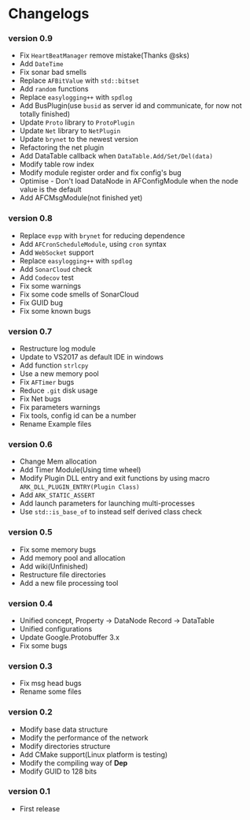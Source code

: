 # Changelogs

### version 0.9

- Fix `HeartBeatManager` remove mistake(Thanks @sks)
- Add `DateTime`
- Fix sonar bad smells
- Replace `AFBitValue` with `std::bitset`
- Add `random` functions
- Replace `easylogging++` with `spdlog`
- Add BusPlugin(use `busid` as server id and communicate, for now not totally finished)
- Update `Proto` library to `ProtoPlugin`
- Update `Net` library to `NetPlugin`
- Update `brynet` to the newest version
- Refactoring the net plugin
- Add DataTable callback when `DataTable.Add/Set/Del(data)`
- Modify table row index
- Modify module register order and fix config's bug
- Optimise - Don't load DataNode in AFConfigModule when the node value is the default
- Add AFCMsgModule(not finished yet)

### version 0.8

- Replace `evpp` with `brynet` for reducing dependence
- Add `AFCronScheduleModule`, using `cron` syntax
- Add `WebSocket` support
- Replace `easylogging++` with `spdlog`
- Add `SonarCloud` check
- Add `Codecov` test
- Fix some warnings
- Fix some code smells of SonarCloud
- Fix GUID bug
- Fix some known bugs

### version 0.7

- Restructure log module
- Update to VS2017 as default IDE in windows
- Add function  `strlcpy`
- Use a new memory pool
- Fix `AFTimer` bugs
- Reduce `.git` disk usage
- Fix Net bugs
- Fix parameters warnings
- Fix tools, config id can be a number
- Rename Example files

### version 0.6

- Change Mem allocation
- Add Timer Module(Using time wheel)
- Modify Plugin DLL entry and exit functions by using macro `ARK_DLL_PLUGIN_ENTRY(Plugin Class)`
- Add `ARK_STATIC_ASSERT`
- Add launch parameters for launching multi-processes
- Use `std::is_base_of` to instead self derived class check

### version 0.5

- Fix some memory bugs
- Add memory pool and allocation
- Add wiki(Unfinished)
- Restructure file directories
- Add a new file processing tool

### version 0.4

- Unified concept, Property -> DataNode Record -> DataTable
- Unified configurations
- Update Google.Protobuffer 3.x
- Fix some bugs

### version 0.3

- Fix msg head bugs
- Rename some files

### version 0.2

- Modify base data structure
- Modify the performance of the network
- Modify directories structure
- Add CMake support(Linux platform is testing)
- Modify the compiling way of **Dep**
- Modify GUID to 128 bits

### version 0.1

- First release